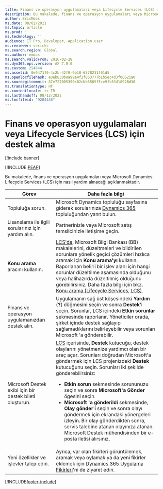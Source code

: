 ```yaml
---
title: Finans ve operasyon uygulamaları veya Lifecycle Services (LCS) için destek alma
description: Bu makalede, finans ve operasyon uygulamaları veya Microsoft Dynamics Lifecycle Services (LCS) için nasıl yardım alınacağı açıklanmaktadır.
author: EricMoos
ms.date: 08/02/2021
ms.topic: article
ms.prod: ''
ms.technology: ''
audience: IT Pro, Developer, Application user
ms.reviewer: sericks
ms.search.region: Global
ms.author: emoos
ms.search.validFrom: 2016-02-28
ms.dyn365.ops.version: AX 7.0.0
ms.custom: 254844
ms.assetid: 0e9471f9-4c2b-42f0-9b10-6578211f01d5
ms.openlocfilehash: e0eb850b8a99a4f2f853777b1b5ec4d3f00621a0
ms.sourcegitcommit: 87e727005399c82cbb6509f5ce9fb33d18928d30
ms.translationtype: HT
ms.contentlocale: tr-TR
ms.lasthandoff: 08/12/2022
ms.locfileid: "9284448"
---
```

# <a name="get-support-for-finance-and-operations-apps-or-lifecycle-services-lcs"></a>Finans ve operasyon uygulamaları veya Lifecycle Services (LCS) için destek alma

[!include [banner](../includes/banner.md)]


[!INCLUDE [PEAP](../../../includes/peap-2.md)]

Bu makalede, finans ve operasyon uygulamaları veya Microsoft Dynamics Lifecycle Services (LCS) için nasıl yardım alınacağı açıklanmaktadır. 

<table>
<thead>
<tr>
<th>Görev</th>
<th>Daha fazla bilgi</th>
</tr>
</thead>
<tbody>
<tr>
<td>Topluluğa sorun.</td>
<td>Microsoft Dynamics topluluğu sayfasına giderek sorularınıza <a href="https://community.dynamics.com/">Dynamics 365</a> topluluğundan yanıt bulun.</td>
</tr>
<tr>
<td>Lisanslama ile ilgili sorularınız için yardım alın.</td>
<td>Partnerinizle veya Microsoft satış temsilcinizle iletişime geçin.</td>
</tr>
<tr>
<td><strong>Konu arama</strong> aracını kullanın.</td>
<td><a href="https://lcs.dynamics.com/">LCS'de</a>, Microsoft Bilgi Bankası (BB) makalelerini, düzeltmeleri ve bildirilen sorunlara yönelik geçici çözümleri hızlıca aramak için <strong>Konu arama'yı</strong> kullanın. Raporlanan belirli bir işlev alanı için hangi sorunlar düzeltilme aşamasında olduğunu veya halihazırda düzeltilmiş olduğunu görebilirsiniz. Daha fazla bilgi için bkz. <a href="issue-search-lcs.md">Konu arama (Lifecycle Services, LCS)</a>.</td>
</tr>
<tr>
<td>Finans ve operasyon uygulamanızdan destek alın.</td>
<td>Uygulamanın sağ üst köşesindeki <strong>Yardım</strong> (<strong>?</strong>) düğmesini seçin ve sonra <strong>Destek</strong>'i seçin. Sorunlar, LCS içindeki <strong>Etkin sorunlar</strong> sekmesinde raporlanır. Yöneticiler orada, şirket içinde destek sağlayıp sağlamadıklarını belirleyebilir veya sorunları Microsoft 'a gönderebilir.</td>
</tr>
<tr>
<td>Microsoft Destek ekibi için bir destek bileti oluşturun.</td>
<td><a href="https://lcs.dynamics.com/">LCS</a> içerisinde, <strong>Destek</strong> kutucuğu, destek olaylarını yönetmenize yardımcı olan bir araç açar. Sorunları doğrudan Microsoft'a göndermek için LCS projenizdeki <strong>Destek</strong> kutucuğunu seçin. Sorunları iki şekilde gönderebilirsiniz:
<ul>
<li><strong>Etkin sorun</strong> sekmesinde sorununuzu seçin ve sonra <strong>Microsoft'a Gönder</strong> ögesini seçin.</li>
<li><strong>Microsoft 'a gönderildi</strong> sekmesinde, <strong>Olay gönder</strong>'i seçin ve sonra olayı göndermek için ekrandaki yönergeleri izleyin. Bir olay gönderdikten sonra, servis talebine atanan olayınıza atanan Microsoft Destek mühendisinden bir e-posta iletisi alırsınız.</li>
</ul>
</td>
</tr>
<tr>
<td>Yeni özellikler ve işlevler talep edin.</td>
<td>Ayrıca, var olan fikirleri görüntülemek, aramak veya oylamak ya da yeni fikirler eklemek için <a href="https://experience.dynamics.com/ideas/">Dynamics 365 Uygulama Fikirleri</a>'ni de ziyaret edin.</td>
</tr>
</tbody>
</table>


[!INCLUDE[footer-include](../../../includes/footer-banner.md)]

